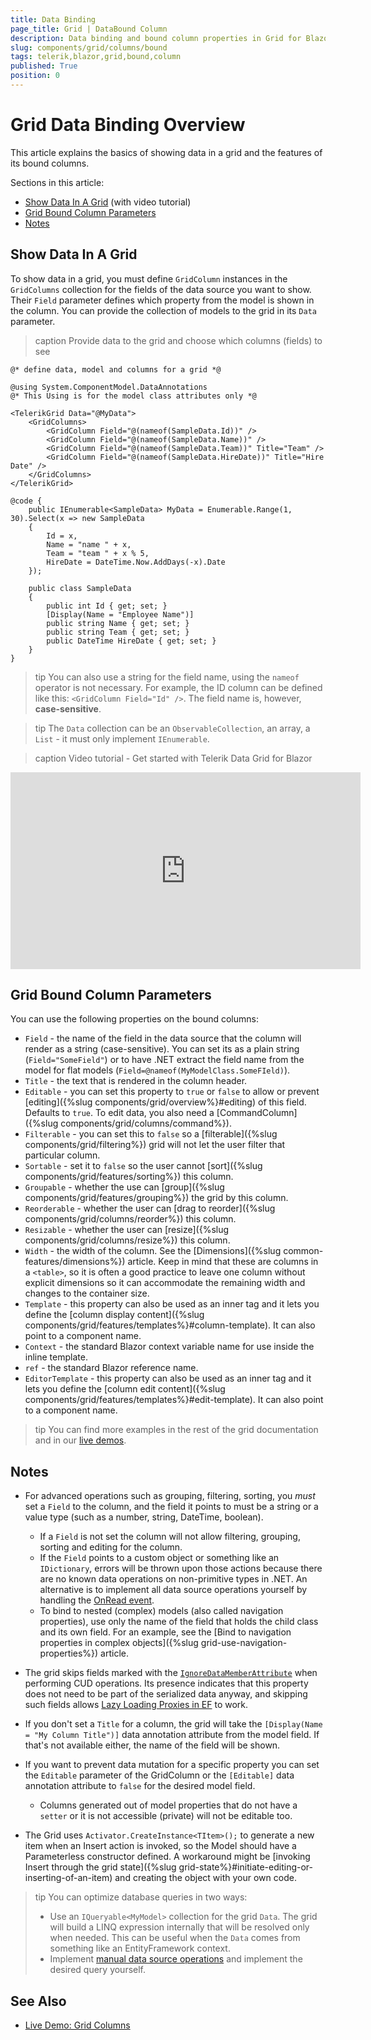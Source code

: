 ```yaml
---
title: Data Binding
page_title: Grid | DataBound Column
description: Data binding and bound column properties in Grid for Blazor
slug: components/grid/columns/bound
tags: telerik,blazor,grid,bound,column
published: True
position: 0
---
```


# Grid Data Binding Overview

This article explains the basics of showing data in a grid and the features of its bound columns.

Sections in this article:

* [Show Data In A Grid](#show-data-in-a-grid) (with video tutorial)
* [Grid Bound Column Parameters](#grid-bound-column-parameters)
* [Notes](#notes)


## Show Data In A Grid

To show data in a grid, you must define `GridColumn` instances in the `GridColumns` collection for the fields of the data source you want to show. Their `Field` parameter defines which property from the model is shown in the column. You can provide the collection of models to the grid in its `Data` parameter.

>caption Provide data to the grid and choose which columns (fields) to see

````CSHTML
@* define data, model and columns for a grid *@

@using System.ComponentModel.DataAnnotations
@* This Using is for the model class attributes only *@

<TelerikGrid Data="@MyData">
    <GridColumns>
        <GridColumn Field="@(nameof(SampleData.Id))" />
        <GridColumn Field="@(nameof(SampleData.Name))" />
        <GridColumn Field="@(nameof(SampleData.Team))" Title="Team" />
        <GridColumn Field="@(nameof(SampleData.HireDate))" Title="Hire Date" />
    </GridColumns>
</TelerikGrid>

@code {
    public IEnumerable<SampleData> MyData = Enumerable.Range(1, 30).Select(x => new SampleData
    {
        Id = x,
        Name = "name " + x,
        Team = "team " + x % 5,
        HireDate = DateTime.Now.AddDays(-x).Date
    });

    public class SampleData
    {
        public int Id { get; set; }
        [Display(Name = "Employee Name")]
        public string Name { get; set; }
        public string Team { get; set; }
        public DateTime HireDate { get; set; }
    }
}
````

>tip You can also use a string for the field name, using the `nameof` operator is not necessary. For example, the ID column can be defined like this: `<GridColumn Field="Id" />`. The field name is, however, **case-sensitive**.

>tip The `Data` collection can be an `ObservableCollection`, an array, a `List` - it must only implement `IEnumerable`.

>caption Video tutorial - Get started with Telerik Data Grid for Blazor

<iframe width="560" height="315" src="https://www.youtube.com/embed/NW2hHtmM2Gk" frameborder="0" allow="accelerometer; autoplay; encrypted-media; gyroscope; picture-in-picture" allowfullscreen></iframe>


## Grid Bound Column Parameters

You can use the following properties on the bound columns:

* `Field` - the name of the field in the data source that the column will render as a string (case-sensitive). You can set its as a plain string (`Field="SomeField"`) or to have .NET extract the field name from the model for flat models (`Field=@nameof(MyModelClass.SomeFIeld)`).
* `Title` - the text that is rendered in the column header.
* `Editable` - you can set this property to `true` or `false` to allow or prevent [editing]({%slug components/grid/overview%}#editing) of this field. Defaults to `true`. To edit data, you also need a [CommandColumn]({%slug components/grid/columns/command%}).
* `Filterable` - you can set this to `false` so a [filterable]({%slug components/grid/filtering%}) grid will not let the user filter that particular column.
* `Sortable` - set it to `false` so the user cannot [sort]({%slug components/grid/features/sorting%}) this column.
* `Groupable` - whether the use can [group]({%slug components/grid/features/grouping%}) the grid by this column.
* `Reorderable` - whether the user can [drag to reorder]({%slug components/grid/columns/reorder%}) this column.
* `Resizable` - whether the user can [resize]({%slug components/grid/columns/resize%}) this column.
* `Width` - the width of the column. See the [Dimensions]({%slug common-features/dimensions%}) article. Keep in mind that these are columns in a `<table>`, so it is often a good practice to leave one column without explicit dimensions so it can accommodate the remaining width and changes to the container size.
* `Template` - this property can also be used as an inner tag and it lets you define the [column display content]({%slug components/grid/features/templates%}#column-template). It can also point to a component name.
* `Context` - the standard Blazor context variable name for use inside the inline template.
* `ref` - the standard Blazor reference name.
* `EditorTemplate` - this property can also be used as an inner tag and it lets you define the [column edit content]({%slug components/grid/features/templates%}#edit-template). It can also point to a component name.

>tip You can find more examples in the rest of the grid documentation and in our [live demos](https://demos.telerik.com/blazor-ui/grid/overview).


## Notes

* For advanced operations such as grouping, filtering, sorting, you *must* set a `Field` to the column, and the field it points to must be a string or a value type (such as a number, string, DateTime, boolean).
    * If a `Field` is not set the column will not allow filtering, grouping, sorting and editing for the column.
    * If the `Field` points to a custom object or something like an `IDictionary`, errors will be thrown upon those actions because there are no known data operations on non-primitive types in .NET. An alternative is to implement all data source operations yourself by handling the [OnRead event](../manual-operations).
    * To bind to nested (complex) models (also called navigation properties), use only the name of the field that holds the child class and its own field. For an example, see the [Bind to navigation properties in complex objects]({%slug grid-use-navigation-properties%}) article.

* The grid skips fields marked with the [`IgnoreDataMemberAttribute`](https://docs.microsoft.com/en-us/dotnet/api/system.runtime.serialization.ignoredatamemberattribute) when performing CUD operations. Its presence indicates that this property does not need to be part of the serialized data anyway, and skipping such fields allows [Lazy Loading Proxies in EF](https://docs.microsoft.com/en-us/dotnet/api/microsoft.entityframeworkcore.proxiesextensions.uselazyloadingproxies?view=efcore-3.1) to work.

* If you don't set a `Title` for a column, the grid will take the `[Display(Name = "My Column Title")]` data annotation attribute from the model field. If that's not available either, the name of the field will be shown.

* If you want to prevent data mutation for a specific property you can set the `Editable` parameter of the GridColumn or the `[Editable]` data annotation attribute to `false` for the desired model field.
    * Columns generated out of model properties that do not have a `setter` or it is not accessible (private) will not be editable too.

* The Grid uses `Activator.CreateInstance<TItem>();` to generate a new item when an Insert action is invoked, so the Model should have a Parameterless constructor defined. A workaround might be [invoking Insert through the grid state]({%slug grid-state%}#initiate-editing-or-inserting-of-an-item) and creating the object with your own code.


>tip You can optimize database queries in two ways:
>
> * Use an `IQueryable<MyModel>` collection for the grid `Data`. The grid will build a LINQ expression internally that will be resolved only when needed. This can be useful when the `Data` comes from something like an EntityFramework context.
> * Implement [manual data source operations](../manual-operations) and implement the desired query yourself.

## See Also

  * [Live Demo: Grid Columns](https://demos.telerik.com/blazor-ui/grid/columns)
